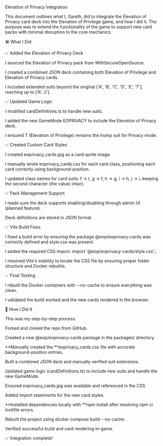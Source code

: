 Elevation of Privacy Integration

This document outlines what I, Gareth, did to integrate the Elevation of Privacy card deck into the Elevation of Privilege game, and how I did it. The purpose was to extend the functionality of the game to support new card packs with minimal disruption to the core mechanics.

🛠 What I Did

✅ Added the Elevation of Privacy Deck

I sourced the Elevation of Privacy pack from WithSecureOpenSource.

I created a combined JSON deck containing both Elevation of Privilege and Elevation of Privacy cards.

I included extended suits beyond the original ['A', 'B', 'C', 'D', 'E', 'T'], reaching up to ['A'..'J'].

✅ Updated Game Logic

I modified cardDefinitions.ts to handle new suits.

I added the new GameMode.EOPRIVACY to include the Elevation of Privacy deck.

I ensured T (Elevation of Privilege) remains the trump suit for Privacy mode.

✅ Created Custom Card Styles

I created eoprivacy_cards.jpg as a card sprite image.

I manually wrote eoprivacy_cards.css for each card class, positioning each card correctly using background-position.

I updated class names for card suits: f → t, g → f, h → g, i → h, j → i, keeping the second character (the value) intact.

✅ Pack Management Support

I made sure the deck supports enabling/disabling through admin UI (planned feature).

Deck definitions are stored in JSON format.

✅ Vite Build Fixes

I fixed a build error by ensuring the package @eop/eoprivacy-cards was correctly defined and style.css was present.

I added the required CSS import: import '@eop/eoprivacy-cards/style.css';.

I resolved Vite's inability to locate the CSS file by ensuring proper folder structure and Docker rebuilds.

✅ Final Testing

I rebuilt the Docker containers with --no-cache to ensure everything was clean.

I validated the build worked and the new cards rendered in the browser.


🧪 How I Did It

This was my step-by-step process:

Forked and cloned the repo from GitHub.

Created a new @eop/eoprivacy-cards package in the packages/ directory.

**Manually created the **eoprivacy_cards.css file with accurate background-position entries.

Built a combined JSON deck and manually verified suit extensions.

Updated game logic (cardDefinitions.ts) to include new suits and handle the new GameMode.

Ensured eoprivacy_cards.jpg was available and referenced in the CSS.

Added import statements for the new card styles.

**Installed dependencies locally with **npm install after resolving npm ci lockfile errors.

Rebuilt the project using docker compose build --no-cache.

Verified successful build and card rendering in-game.

✅ Integration complete!